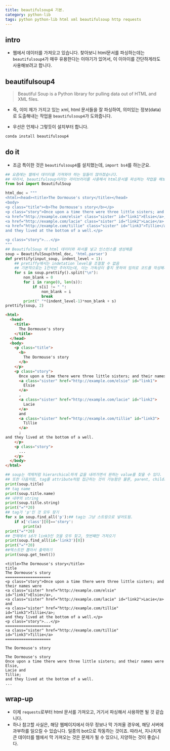 ```yaml
---
title: beautifulsoup4 기본.
category: python-lib
tags: python python-lib html xml beautifulsoup http requests
---
```


## intro

- 웹에서 데이터를 가져오고 있습니다. 찾아보니 html문서를 파싱하는데는 `beautifulsoup4`가 매우 유용한다는 이야기가 있어서, 이 이아이를 간단하게라도 사용해보려고 합니다. 

## beautifulsoup4 

> Beautiful Soup is a Python library for pulling data out of HTML and XML files.

- 즉, 이미 제가 가지고 있는 xml, html 문서들을 잘 파싱하여, 의미있는 정보(data)로 도출해내는 작업을 `beautifulsoup4`가 도와줍니다. 

- 우선은 언제나 그렇듯이 설치부터 합니다. 

```bash
conda install beautifulsoup4
```

## do it 

- 조금 특이한 것은 `beautifulsoup4`를 설치했는데, `import bs4`를 하는군요. 


```python
## 요즘에는 웹에서 데이터를 가져와야 하는 일들이 많아졌습니다. 
## 따라서, beautifulsoup이라는 라이브러리를 사용해서 html문서를 파싱하는 작업을 해보기로 합니다. 
from bs4 import BeautifulSoup

html_doc = """
<html><head><title>The Dormouse's story</title></head>
<body>
<p class="title"><b>The Dormouse's story</b></p>
<p class="story">Once upon a time there were three little sisters; and their names were
<a href="http://example.com/elsie" class="sister" id="link1">Elsie</a>,
<a href="http://example.com/lacie" class="sister" id="link2">Lacie</a> and
<a href="http://example.com/tillie" class="sister" id="link3">Tillie</a>;
and they lived at the bottom of a well.</p>

<p class="story">...</p>
"""
## BeautifulSoup 에 html 데이터와 파서를 넣고 인스턴스를 생성해줌
soup = BeautifulSoup(html_doc, 'html.parser')
def prettify(input_soup, indent_level = 1):    
    ## pretiffy에서는 indetation level을 조절할 수 없음
    ## 기본적으로는 1칸씩만 주어지는데, 이는 가독성이 좋지 못하여 임의로 코드를 작성해서 아래처럼 변경함.
    for s in soup.prettify().split("\n"):
        non_blank = 0 
        for i in range(0, len(s)):
            if s[i] != " ":
                non_blank = i
                break
        print(" "*(indent_level-1)*non_blank + s)
prettify(soup, 2)
```

```html
<html>
  <head>
    <title>
      The Dormouse's story
    </title>
  </head>
  <body>
    <p class="title">
      <b>
        The Dormouse's story
      </b>
    </p>
    <p class="story">
      Once upon a time there were three little sisters; and their names were
      <a class="sister" href="http://example.com/elsie" id="link1">
        Elsie
      </a>
      ,
      <a class="sister" href="http://example.com/lacie" id="link2">
        Lacie
      </a>
      and
      <a class="sister" href="http://example.com/tillie" id="link3">
        Tillie
      </a>
      ;
and they lived at the bottom of a well.
    </p>
    <p class="story">
      ...
    </p>
  </body>
</html>
```


```python
## soup는 객체처럼 hierarchical하게 값을 내려가면서 원하는 value를 찾을 수 있다. 
## 또한 다음처럼, tag를 attribute처럼 접근하는 것이 가능함은 물론, parent, children 등을 사용할 수도 있음. 
print(soup.title)
## tag name 
print(soup.title.name)
## 내부의 string
print(soup.title.string)
print("="*20)
## tag가 'p'인 것 모두 찾기 
for x in soup.find_all('p'):## tag는 그냥 스트링으로 넣어도됨. 
    if x['class'][0]=='story':
        print(x)
print("="*20)
## 전체에서 id가 link3인 것을 모두 찾고, 첫번째만 가져오기
print(soup.find_all(id='link3')[0])
print("="*20)
##텍스트만 뽑아서 출력하기 
print(soup.get_text())
```

```
<title>The Dormouse's story</title>
title
The Dormouse's story
====================
<p class="story">Once upon a time there were three little sisters; and their names were
<a class="sister" href="http://example.com/elsie" id="link1">Elsie</a>,
<a class="sister" href="http://example.com/lacie" id="link2">Lacie</a> and
<a class="sister" href="http://example.com/tillie" id="link3">Tillie</a>;
and they lived at the bottom of a well.</p>
<p class="story">...</p>
====================
<a class="sister" href="http://example.com/tillie" id="link3">Tillie</a>
====================

The Dormouse's story

The Dormouse's story
Once upon a time there were three little sisters; and their names were
Elsie,
Lacie and
Tillie;
and they lived at the bottom of a well.
...

```

## wrap-up

- 이제 `requests`로부터 html 문서를 가져오고, 거기서 파싱해서 사용하면 될 것 같습니다. 
- 하나 참고할 사실은, 해당 웹페이지에서 아무 정보나 막 가져올 경우에, 해당 서버에 과부하를 일으킬 수 있습니다. 일종의 bot으로 작동하는 것이죠. 따라서, 지나치게 큰 데이터를 웹에서 막 가져오는 것은 문제가 될 수 있으니, 지양하는 것이 좋습니다. 